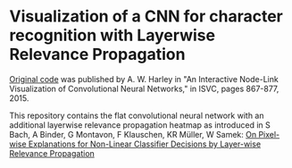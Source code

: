 # Visualization of a CNN for character recognition with Layerwise Relevance Propagation

[Original code](http://scs.ryerson.ca/~aharley/vis/) was published by A. W. Harley in "An Interactive Node-Link Visualization of Convolutional Neural Networks," in ISVC, pages 867-877, 2015.

This repository contains the flat convolutional neural network with an additional layerwise relevance propagation heatmap as introduced in
S Bach, A Binder, G Montavon, F Klauschen, KR Müller, W Samek: [On Pixel-wise Explanations for Non-Linear Classifier Decisions by Layer-wise Relevance Propagation](http://journals.plos.org/plosone/article?id=10.1371/journal.pone.0130140)
